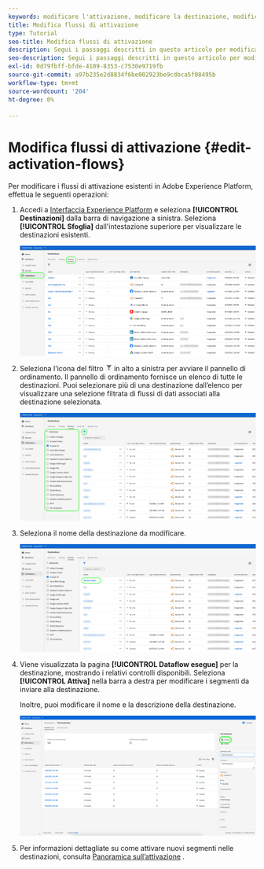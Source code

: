 ```yaml
---
keywords: modificare l'attivazione, modificare la destinazione, modificare la destinazione
title: Modifica flussi di attivazione
type: Tutorial
seo-title: Modifica flussi di attivazione
description: Segui i passaggi descritti in questo articolo per modificare un flusso di attivazione esistente in Adobe Experience Platform.
seo-description: Segui i passaggi descritti in questo articolo per modificare un flusso di attivazione esistente in Adobe Experience Platform.
exl-id: 0d79fbff-bfde-4109-8353-c7530e9719fb
source-git-commit: a97b235e2d8834f6be002923be9cdbca5f08495b
workflow-type: tm+mt
source-wordcount: '204'
ht-degree: 0%

---
```


# Modifica flussi di attivazione {#edit-activation-flows}

Per modificare i flussi di attivazione esistenti in Adobe Experience Platform, effettua le seguenti operazioni:

1. Accedi a [Interfaccia Experience Platform](https://platform.adobe.com/) e seleziona **[!UICONTROL Destinazioni]** dalla barra di navigazione a sinistra. Seleziona **[!UICONTROL Sfoglia]** dall&#39;intestazione superiore per visualizzare le destinazioni esistenti.

   ![Sfoglia destinazioni](../assets/ui/edit-activation/browse-destinations.png)

2. Seleziona l&#39;icona del filtro ![Icona-filtro](../assets/ui/edit-activation/filter.png) in alto a sinistra per avviare il pannello di ordinamento. Il pannello di ordinamento fornisce un elenco di tutte le destinazioni. Puoi selezionare più di una destinazione dall’elenco per visualizzare una selezione filtrata di flussi di dati associati alla destinazione selezionata.

   ![Filtrare le destinazioni](../assets/ui/edit-activation/filter-destinations.png)

3. Seleziona il nome della destinazione da modificare.

   ![Seleziona destinazione](../assets/ui/edit-activation/destination-select.png)

4. Viene visualizzata la pagina **[!UICONTROL Dataflow esegue]** per la destinazione, mostrando i relativi controlli disponibili. Seleziona **[!UICONTROL Attiva]** nella barra a destra per modificare i segmenti da inviare alla destinazione.

   Inoltre, puoi modificare il nome e la descrizione della destinazione.

   ![Dettagli della destinazione](../assets/ui/edit-activation/destination-details.png)

5. Per informazioni dettagliate su come attivare nuovi segmenti nelle destinazioni, consulta [Panoramica sull’attivazione](activation-overview.md) .
